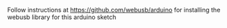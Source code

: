 Follow instructions at https://github.com/webusb/arduino for installing the webusb library for this arduino sketch